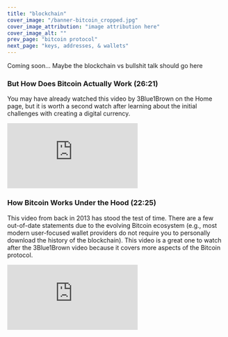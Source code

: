 ```yaml
---
title: "blockchain"
cover_image: "/banner-bitcoin_cropped.jpg"
cover_image_attribution: "image attribution here"
cover_image_alt: ""
prev_page: "bitcoin protocol"
next_page: "keys, addresses, & wallets"
---
```


Coming soon...
Maybe the blockchain vs bullshit talk should go here

<div class="youtube-container-small">
<div>
<h3>But How Does Bitcoin Actually Work (26:21)</h3>
<p>You may have already watched this video by 3Blue1Brown on the Home page, but it is worth a second watch after learning about the initial challenges with creating a digital currency.</p>
<div class="youtube-container">
<iframe class="responsive-iframe" src="https://www.youtube.com/embed/_160oMzblY8" title="YouTube video player" frameBorder="0" allow="accelerometer; autoplay; clipboard-write; encrypted-media; gyroscope; picture-in-picture" allowFullScreen></iframe>
</div>
</div>
<div>
<h3>How Bitcoin Works Under the Hood (22:25)</h3>
<p>This video from back in 2013 has stood the test of time. There are a few out-of-date statements due to the evolving Bitcoin ecosystem (e.g., most modern user-focused wallet providers do not require you to personally download the history of the blockchain). This video is a great one to watch after the 3Blue1Brown video because it covers more aspects of the Bitcoin protocol.</p>
<div class="youtube-container">
<iframe class="responsive-iframe" src="https://www.youtube.com/embed/xIDL_akeras" title="YouTube video player" frameBorder="0" allow="accelerometer; autoplay; clipboard-write; encrypted-media; gyroscope; picture-in-picture" allowFullScreen></iframe>
</div>
</div>
</div>
